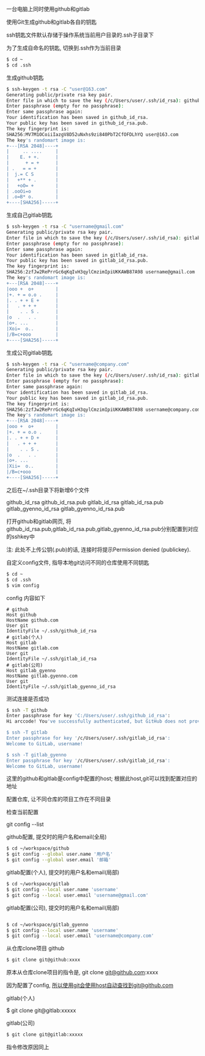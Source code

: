 一台电脑上同时使用github和gitlab

使用Git生成github和gitlab各自的钥匙

ssh钥匙文件默认存储于操作系统当前用户目录的.ssh子目录下

为了生成自命名的钥匙, 切换到.ssh作为当前目录

```bash
$ cd ~
$ cd .ssh
```
生成github钥匙

```bash
$ ssh-keygen -t rsa -C "user@163.com"
Generating public/private rsa key pair.
Enter file in which to save the key (/c/Users/user/.ssh/id_rsa): github_id_rsa
Enter passphrase (empty for no passphrase):
Enter same passphrase again:
Your identification has been saved in github_id_rsa.
Your public key has been saved in github_id_rsa.pub.
The key fingerprint is:
SHA256:MV7M1OCoiiIazgV8D52uNxhs9zi840PbT2CfOFDLhYQ user@163.com
The key's randomart image is:
+---[RSA 2048]----+
|     .. ....     |
|    E. + +.      |
|      + = +      |
| .   = = +       |
|  j.= C S        |
|   +** + .       |
|   +oO= +        |
| .ooOi=o         |
| .o=B* o.        |
+----[SHA256]-----+
```
生成自己gitlab钥匙
```bash
$ ssh-keygen -t rsa -C "username@gmail.com"
Generating public/private rsa key pair.
Enter file in which to save the key (/c/Users/user/.ssh/id_rsa): gitlab_id_rsa
Enter passphrase (empty for no passphrase):
Enter same passphrase again:
Your identification has been saved in gitlab_id_rsa.
Your public key has been saved in gitlab_id_rsa.pub.
The key fingerprint is:
SHA256:2zfJw2RePrrGc6qKqIvH3qylCmzimIpiUKKAWB87A98 username@gmail.com
The key's randomart image is:
+---[RSA 2048]----+
|ooo +  o+        |
|+. + = o.o .     |
|. . + + E +      |
|   . + + +       |
|    . . S .      |
|o  .   . .       |
|o+. ...          |
|Xoi=  o..        |
|/B=c+ooo         |
+----[SHA256]-----+
```
生成公司gitlab钥匙
```bash
$ ssh-keygen -t rsa -C "username@company.com"
Generating public/private rsa key pair.
Enter file in which to save the key (/c/Users/user/.ssh/id_rsa): gitlab_id_rsa
Enter passphrase (empty for no passphrase):
Enter same passphrase again:
Your identification has been saved in gitlab_id_rsa.
Your public key has been saved in gitlab_id_rsa.pub.
The key fingerprint is:
SHA256:2zfJw2RePrrGc6qKqIvH3qylCmzimIpiUKKAWB87A98 username@company.com
The key's randomart image is:
+---[RSA 2048]----+
|ooo +  o+        |
|+. + = o.o .     |
|. . + + D +      |
|   . + + +       |
|    . . S .      |
|o  .   . .       |
|o+. ...          |
|Xii=  o..        |
|/B=c+ooo         |
+----[SHA256]-----+

```
之后在~/.ssh目录下将新增6个文件

github_id_rsa
github_id_rsa.pub
gitlab_id_rsa
gitlab_id_rsa.pub
gitlab_gyenno_id_rsa
gitlab_gyenno_id_rsa.pub

打开github和gitlab网页, 将github_id_rsa.pub,gitlab_id_rsa.pub,gitlab_gyenno_id_rsa.pub分别配置到对应的sshkey中

注: 此处不上传公钥(.pub)的话, 连接时将提示Permission denied (publickey).

自定义config文件, 指导本地git访问不同的仓库使用不同钥匙
```bash
$ cd ~
$ cd .ssh
$ vim config
```

config 内容如下
```
# github
Host github
HostName github.com
User git
IdentityFile ~/.ssh/github_id_rsa
# gitlab(个人) 
Host gitlab
HostName gitlab.com
User git
IdentityFile ~/.ssh/gitlab_id_rsa
# gitlab(公司)
Host gitlab_gyenno
HostName gitlab.gyenno.com
User git
IdentityFile ~/.ssh/gitlab_gyenno_id_rsa
```
测试连接是否成功
```bash
$ ssh -T github
Enter passphrase for key 'C:/Users/user/.ssh/github_id_rsa':
Hi arccode! You've successfully authenticated, but GitHub does not provide shell access.

$ ssh -T gitlab
Enter passphrase for key '/c/Users/user/.ssh/gitlab_id_rsa':
Welcome to GitLab, username!

$ ssh -T gitlab_gyenno
Enter passphrase for key '/c/Users/user/.ssh/gitlab_id_rsa':
Welcome to GitLab, username!

```

这里的github和gitlab是config中配置的host; 根据此host,git可以找到配置对应的地址

配置仓库, 让不同仓库的项目工作在不同目录

检查当前配置

git config --list

github配置, 提交时的用户名和email(全局)

```bash
$ cd ~/workspace/github
$ git config --global user.name '用户名'
$ git config --global user.email '邮箱'
```
gitlab配置(个人), 提交时的用户名和email(局部)
```bash
$ cd ~/workspace/gitlab
$ git config --local user.name 'username'
$ git config --local user.email 'username@gmail.com'
```
gitlab配置(公司), 提交时的用户名和email(局部)

```bash

$ cd ~/workspace/gitlab_gyenno
$ git config --local user.name 'username'
$ git config --local user.email 'username@company.com'

```
从仓库clone项目
github
```bash
$ git clone git@github:xxxx
```

原本从仓库clone项目的指令是, git clone git@github.com:xxxx

因为配置了config, 所以使用git会使用host自动查找到git@github.com

gitlab(个人)

$ git clone git@gitlab:xxxxx

gitlab(公司)
```bash
$ git clone git@gitlab:xxxxx
```
指令修改原因同上
